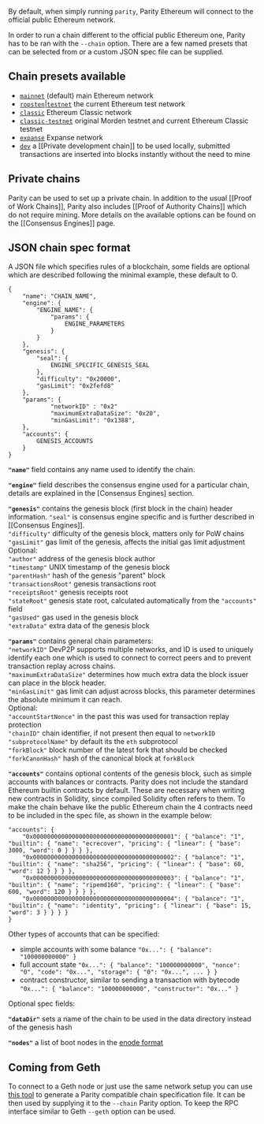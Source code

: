 By default, when simply running `parity`, Parity Ethereum will connect to the official public Ethereum network. 

In order to run a chain different to the official public Ethereum one, Parity has to be ran with the `--chain` option. There are a few named presets that can be selected from or a custom JSON spec file can be supplied.

## Chain presets available
- [`mainnet`](https://github.com/ethcore/parity/blob/master/ethcore/res/ethereum/frontier.json) (default) main Ethereum network
- [`ropsten`|`testnet`](https://github.com/ethcore/parity/blob/master/ethcore/res/ethereum/ropsten.json) the current Ethereum test network
- [`classic`](https://github.com/ethcore/parity/blob/master/ethcore/res/ethereum/classic.json) Ethereum Classic network
- [`classic-testnet`](https://github.com/ethcore/parity/blob/master/ethcore/res/ethereum/morden.json) original Morden testnet and current Ethereum Classic testnet
- [`expanse`](https://github.com/ethcore/parity/blob/master/ethcore/res/ethereum/expanse.json) Expanse network
- [`dev`](https://github.com/ethcore/parity/blob/master/ethcore/res/instant_seal.json) a [[Private development chain]] to be used locally, submitted transactions are inserted into blocks instantly without the need to mine

## Private chains

Parity can be used to set up a private chain. In addition to the usual [[Proof of Work Chains]], Parity also includes [[Proof of Authority Chains]] which do not require mining.
More details on the available options can be found on the [[Consensus Engines]] page.

## JSON chain spec format
A JSON file which specifies rules of a blockchain, some fields are optional which are described following the minimal example, these default to 0.
```
{
	"name": "CHAIN_NAME",
	"engine": {
		"ENGINE_NAME": {
			"params": {
				ENGINE_PARAMETERS
			}
		}
	},
	"genesis": {
		"seal": {
			ENGINE_SPECIFIC_GENESIS_SEAL
		},
		"difficulty": "0x20000",
		"gasLimit": "0x2fefd8"
	},
	"params": {
			"networkID" : "0x2"
			"maximumExtraDataSize": "0x20",
			"minGasLimit": "0x1388",
	},
	"accounts": {
		GENESIS_ACCOUNTS
	}
}
```

**`"name"`** field contains any name used to identify the chain.

**`"engine"`** field describes the consensus engine used for a particular chain, details are explained in the [Consensus Engines] section.

**`"genesis"`** contains the genesis block (first block in the chain) header information. `"seal"` is consensus engine specific and is further described in [[Consensus Engines]].  
`"difficulty"` difficulty of the genesis block, matters only for PoW chains  
`"gasLimit"` gas limit of the genesis, affects the initial gas limit adjustment  
Optional:  
`"author"` address of the genesis block author  
`"timestamp"` UNIX timestamp of the genesis block  
`"parentHash"` hash of the genesis "parent" block  
`"transactionsRoot"` genesis transactions root  
`"receiptsRoot"` genesis receipts root  
`"stateRoot"` genesis state root, calculated automatically from the `"accounts"` field  
`"gasUsed"` gas used in the genesis block  
`"extraData"` extra data of the genesis block  

**`"params"`** contains general chain parameters:  
`"networkID"` DevP2P supports multiple networks, and ID is used to uniquely identify each one which is used to connect to correct peers and to prevent transaction replay across chains.  
`"maximumExtraDataSize"` determines how much extra data the block issuer can place in the block header.  
`"minGasLimit"` gas limit can adjust across blocks, this parameter determines the absolute minimum it can reach.  
Optional:  
`"accountStartNonce"` in the past this was used for transaction replay protection  
`"chainID"` chain identifier, if not present then equal to `networkID`  
`"subprotocolName"` by default its the `eth` subprotocol  
`"forkBlock"` block number of the latest fork that should be checked  
`"forkCanonHash"` hash of the canonical block at `forkBlock`  

**`"accounts"`** contains optional contents of the genesis block, such as simple accounts with balances or contracts. Parity does not include the standard Ethereum builtin contracts by default. These are necessary when writing new contracts in Solidity, since compiled Solidity often refers to them. To make the chain behave like the public Ethereum chain the 4 contracts need to be included in the spec file, as shown in the example below:

```
"accounts": {
    "0x0000000000000000000000000000000000000001": { "balance": "1", "builtin": { "name": "ecrecover", "pricing": { "linear": { "base": 3000, "word": 0 } } } },
    "0x0000000000000000000000000000000000000002": { "balance": "1", "builtin": { "name": "sha256", "pricing": { "linear": { "base": 60, "word": 12 } } } },
    "0x0000000000000000000000000000000000000003": { "balance": "1", "builtin": { "name": "ripemd160", "pricing": { "linear": { "base": 600, "word": 120 } } } },
    "0x0000000000000000000000000000000000000004": { "balance": "1", "builtin": { "name": "identity", "pricing": { "linear": { "base": 15, "word": 3 } } } }
}
```
Other types of accounts that can be specified:
- simple accounts with some balance `"0x...": { "balance": "100000000000" }`
- full account state `"0x...": { "balance": "100000000000", "nonce": "0", "code": "0x...", "storage": { "0": "0x...", ... } }`
- contract constructor, similar to sending a transaction with bytecode `"0x...": { "balance": "100000000000", "constructor": "0x..." }`

Optional spec fields:

**`"dataDir"`** sets a name of the chain to be used in the data directory instead of the genesis hash

**`"nodes"`** a list of boot nodes in the [enode format](https://github.com/ethereum/wiki/wiki/enode-url-format)

## Coming from Geth
To connect to a Geth node or just use the same network setup you can use [this tool](https://github.com/keorn/parity-spec) to generate a Parity compatible chain specification file. It can be then used by supplying it to the `--chain` Parity option.
To keep the RPC interface similar to Geth `--geth` option can be used.
